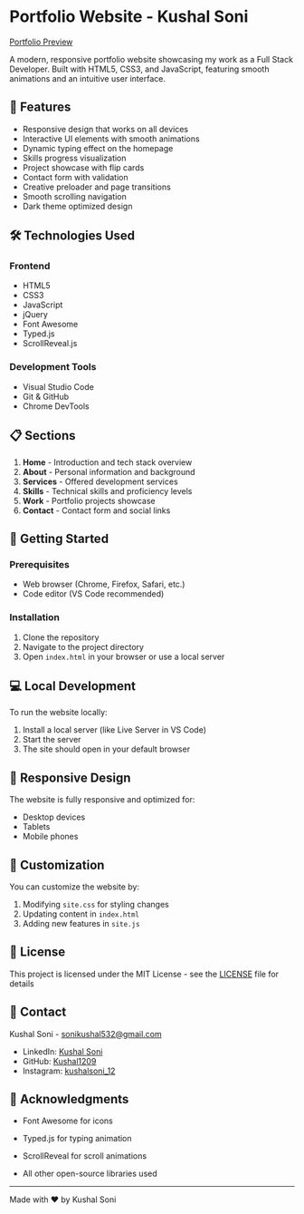 # Portfolio Website - Kushal Soni

[Portfolio Preview](https://kushal1209.github.io/KushalSoni-Portfolio)

A modern, responsive portfolio website showcasing my work as a Full Stack Developer. Built with HTML5, CSS3, and JavaScript, featuring smooth animations and an intuitive user interface.

## 🚀 Features

- Responsive design that works on all devices
- Interactive UI elements with smooth animations
- Dynamic typing effect on the homepage
- Skills progress visualization
- Project showcase with flip cards
- Contact form with validation
- Creative preloader and page transitions
- Smooth scrolling navigation
- Dark theme optimized design

## 🛠️ Technologies Used

### Frontend
- HTML5
- CSS3
- JavaScript
- jQuery
- Font Awesome
- Typed.js
- ScrollReveal.js

### Development Tools
- Visual Studio Code
- Git & GitHub
- Chrome DevTools

## 📋 Sections

1. **Home** - Introduction and tech stack overview
2. **About** - Personal information and background
3. **Services** - Offered development services
4. **Skills** - Technical skills and proficiency levels
5. **Work** - Portfolio projects showcase
6. **Contact** - Contact form and social links

## 🚦 Getting Started

### Prerequisites
- Web browser (Chrome, Firefox, Safari, etc.)
- Code editor (VS Code recommended)

### Installation

1. Clone the repository
2. Navigate to the project directory
3. Open `index.html` in your browser or use a local server

## 💻 Local Development

To run the website locally:

1. Install a local server (like Live Server in VS Code)
2. Start the server
3. The site should open in your default browser

## 📱 Responsive Design

The website is fully responsive and optimized for:
- Desktop devices
- Tablets
- Mobile phones

## 🎨 Customization

You can customize the website by:
1. Modifying `site.css` for styling changes
2. Updating content in `index.html`
3. Adding new features in `site.js`

## 📄 License

This project is licensed under the MIT License - see the [LICENSE](LICENSE) file for details

## 🤝 Contact

Kushal Soni - [sonikushal532@gmail.com](mailto:sonikushal532@gmail.com)

- LinkedIn: [Kushal Soni](https://www.linkedin.com/in/kushal1209)
- GitHub: [Kushal1209](https://github.com/Kushal1209/KushalSoni-Portfolio)
- Instagram: [kushalsoni_12](https://www.instagram.com/kushalsoni_12/)

## 🙏 Acknowledgments

- Font Awesome for icons
- Typed.js for typing animation
- ScrollReveal for scroll animations

- All other open-source libraries used

---
Made with ❤️ by Kushal Soni
